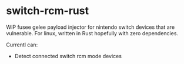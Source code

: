 # switch-rcm-rust 
WIP  fusee gelee payload injector for nintendo switch devices that are vulnerable.
For linux, written in Rust hopefully with zero dependencies.

Currentl can:
* Detect connected switch rcm mode devices